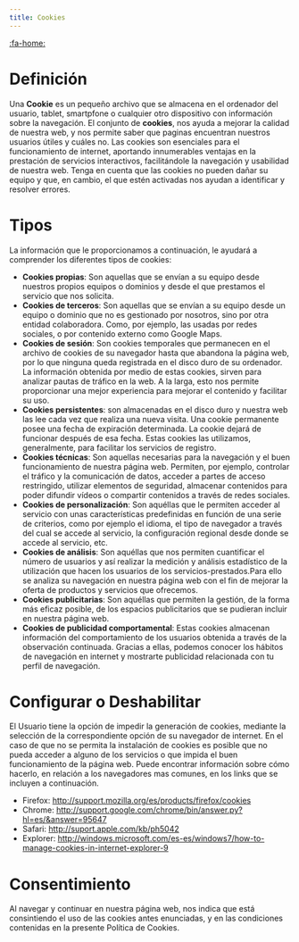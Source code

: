 ```yaml
---
title: Cookies
---
```


[:fa-home:](/ "Inici")



# Definición
Una __Cookie__ es un pequeño archivo que se almacena en el ordenador del usuario, tablet, smartpfone o cualquier otro dispositivo con información sobre la navegación. El conjunto de __cookies__, nos ayuda a mejorar la calidad de nuestra web, y nos permite saber que paginas encuentran nuestros usuarios útiles y cuáles no.
Las cookies son esenciales para el funcionamiento de internet, aportando innumerables ventajas en la prestación de servicios interactivos, facilitándole la navegación y usabilidad de nuestra web. Tenga en cuenta que las cookies no pueden dañar su equipo y que, en cambio, el que estén activadas nos ayudan a identificar y resolver errores.

# Tipos
La información que le proporcionamos a continuación, le ayudará a comprender los diferentes tipos de cookies:

* **Cookies propias**: Son aquellas que se envían a su equipo desde nuestros propios equipos o dominios y desde el que prestamos el servicio que nos solicita.
* **Cookies de terceros**: Son aquellas que se envían a su equipo desde un equipo o dominio que no es gestionado por nosotros, sino por otra entidad colaboradora. Como, por ejemplo, las usadas por redes sociales, o por contenido externo como Google Maps.
* **Cookies de sesión**: Son cookies temporales que permanecen en el archivo de cookies de su navegador hasta que abandona la página web, por lo que ninguna queda registrada en el disco duro de su ordenador. La información obtenida por medio de estas cookies, sirven para analizar pautas de tráfico en la web. A la larga, esto nos permite proporcionar una mejor experiencia para mejorar el contenido y facilitar su uso.
* **Cookies persistentes**: son almacenadas en el disco duro y nuestra web las lee cada vez que realiza una nueva visita. Una cookie permanente posee una fecha de expiración determinada. La cookie dejará de funcionar después de esa fecha. Estas cookies las utilizamos, generalmente, para facilitar los servicios de registro.
* **Cookies técnicas**: Son aquellas necesarias para la navegación y el buen funcionamiento de nuestra página web. Permiten, por ejemplo, controlar el tráfico y la comunicación de datos, acceder a partes de acceso restringido, utilizar elementos de seguridad, almacenar contenidos para poder difundir vídeos o compartir contenidos a través de redes sociales.
* **Cookies de personalización**: Son aquéllas que le permiten acceder al servicio con unas características predefinidas en función de una serie de criterios, como por ejemplo el idioma, el tipo de navegador a través del cual se accede al servicio, la configuración regional desde donde se accede al servicio, etc.
* **Cookies de análisis**: Son aquéllas que nos permiten cuantificar el número de usuarios y así realizar la medición y análisis estadístico de la utilización que hacen los usuarios de los servicios-prestados.Para ello se analiza su navegación en nuestra página web con el fin de mejorar la oferta de productos y servicios que ofrecemos.
* **Cookies publicitarias**: Son aquéllas que permiten la gestión, de la forma más eficaz posible, de los espacios publicitarios que se pudieran incluir en nuestra página web.
* **Cookies de publicidad comportamental**: Estas cookies almacenan información del comportamiento de los usuarios obtenida a través de la observación continuada. Gracias a ellas, podemos conocer los hábitos de navegación en internet y mostrarte publicidad relacionada con tu perfil de navegación.

# Configurar o Deshabilitar
El Usuario tiene la opción de impedir la generación de cookies, mediante la selección de la correspondiente opción de su navegador de internet. En el caso de que no se permita la instalación de cookies es posible que no pueda acceder a alguno de los servicios o que impida el buen funcionamiento de la página web.
Puede encontrar información sobre cómo hacerlo, en relación a los navegadores mas comunes, en los links que se incluyen a continuación.

* Firefox: http://support.mozilla.org/es/products/firefox/cookies
* Chrome: http://support.google.com/chrome/bin/answer.py?hl=es/&answer=95647
* Safari: http://suport.apple.com/kb/ph5042
* Explorer: http://windows.microsoft.com/es-es/windows7/how-to-manage-cookies-in-internet-explorer-9

# Consentimiento

Al navegar y continuar en nuestra página web, nos indica que está consintiendo el uso de las cookies antes enunciadas, y en las condiciones contenidas en la presente Política de Cookies.